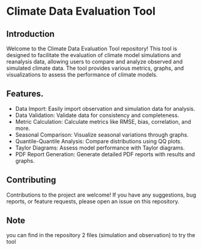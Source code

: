 # Climate Data Evaluation Tool

## Introduction

Welcome to the Climate Data Evaluation Tool repository! This tool is designed to facilitate the evaluation of climate model simulations and reanalysis data, allowing users to compare and analyze observed and simulated climate data. The tool provides various metrics, graphs, and visualizations to assess the performance of climate models.

## Features.

- Data Import: Easily import observation and simulation data for analysis.
- Data Validation: Validate data for consistency and completeness.
- Metric Calculation: Calculate metrics like RMSE, bias, correlation, and more.
- Seasonal Comparison: Visualize seasonal variations through graphs.
- Quantile-Quantile Analysis: Compare distributions using QQ plots.
- Taylor Diagrams: Assess model performance with Taylor diagrams.
- PDF Report Generation: Generate detailed PDF reports with results and graphs.

## Contributing

Contributions to the project are welcome! If you have any suggestions, bug reports, or feature requests, please open an issue on this repository.

## Note
you can find in the repository 2 files (simulation and observation) to try the tool 
